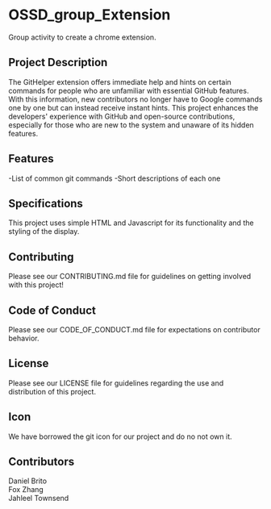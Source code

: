 # OSSD_group_Extension
Group activity to create a chrome extension.

## Project Description
The GitHelper extension offers immediate help and hints on certain commands for people who are unfamiliar with essential GitHub features. With this information, new contributors no longer have to Google commands one by one but can instead receive instant hints. This project enhances the developers' experience with GitHub and open-source contributions, especially for those who are new to the system and unaware of its hidden features.

## Features
-List of common git commands
-Short descriptions of each one

## Specifications
This project uses simple HTML and Javascript for its functionality and the styling of the display.

## Contributing
Please see our CONTRIBUTING.md file for guidelines on getting involved with this project!

## Code of Conduct
Please see our CODE_OF_CONDUCT.md file for expectations on contributor behavior.

## License
Please see our LICENSE file for guidelines regarding the use and distribution of this project.

## Icon
We have borrowed the git icon for our project and do no not own it.

## Contributors
Daniel Brito  
Fox Zhang  
Jahleel Townsend  

